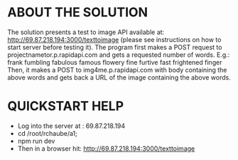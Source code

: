 # ABOUT THE SOLUTION
The solution presents a test to image API available at: http://69.87.218.194:3000/texttoimage (please see instructions on how to start server before testing it). The program first makes a POST request to projectnametor.p.rapidapi.com and gets a requested number of words. E.g.: frank fumbling fabulous famous flowery fine furtive fast frightened finger
Then, it makes a POST to img4me.p.rapidapi.com with body containing the above words and gets back a URL of the image containing the above words.
	
# QUICKSTART HELP
- Log into the server at : 69.87.218.194
- cd /root/rchaube/a1;
- npm run dev
- Then in a browser hit: http://69.87.218.194:3000/texttoimage